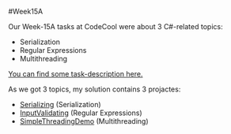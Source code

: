 #Week15A

Our Week-15A tasks at CodeCool were about 3 C#-related topics:
* Serialization
* Regular Expressions
* Multithreading

[You can find some task-description here.](Description.md)

As we got 3 topics, my solution contains 3 projactes:
* [Serializing](Serialiying/) (Serialization)
* [InputValidating](InputValidating/) (Regular Expressions)
* [SimpleThreadingDemo](SimpleThreadiDemo/) (Multithreading)
